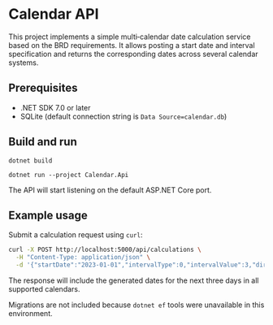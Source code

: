 # Calendar API

This project implements a simple multi‑calendar date calculation service based on the BRD requirements. It allows posting a start date and interval specification and returns the corresponding dates across several calendar systems.

## Prerequisites
- .NET SDK 7.0 or later
- SQLite (default connection string is `Data Source=calendar.db`)

## Build and run
```
dotnet build

dotnet run --project Calendar.Api
```
The API will start listening on the default ASP.NET Core port.

## Example usage
Submit a calculation request using `curl`:
```bash
curl -X POST http://localhost:5000/api/calculations \
  -H "Content-Type: application/json" \
  -d '{"startDate":"2023-01-01","intervalType":0,"intervalValue":3,"direction":0}'
```
The response will include the generated dates for the next three days in all supported calendars.

Migrations are not included because `dotnet ef` tools were unavailable in this environment.
